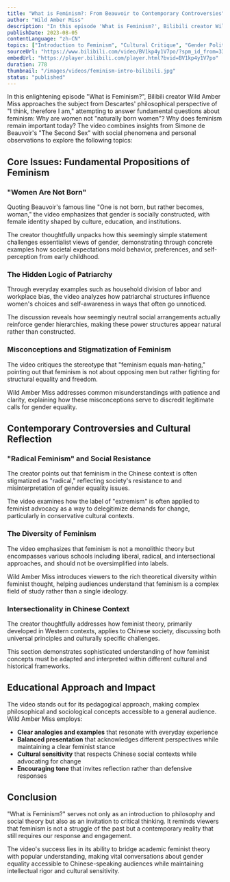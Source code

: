 ```yaml
---
title: "What is Feminism?: From Beauvoir to Contemporary Controversies"
author: "Wild Amber Miss"
description: "In this episode 'What is Feminism?', Bilibili creator Wild Amber Miss traces the development of feminism in an accessible way, starting from Simone de Beauvoir's philosophical thought to explore core feminist issues, social misunderstandings, and contemporary controversies. The video combines book reviews, cultural critique, and personal reflection, representing one of the key introductory feminist content pieces in the Chinese context."
publishDate: 2023-08-05
contentLanguage: "zh-CN"
topics: ["Introduction to Feminism", "Cultural Critique", "Gender Politics", "Patriarchy Critique"]
sourceUrl: "https://www.bilibili.com/video/BV1kp4y1V7po/?spm_id_from=333.337.search-card.all.click"
embedUrl: "https://player.bilibili.com/player.html?bvid=BV1kp4y1V7po"
duration: 778
thumbnail: "/images/videos/feminism-intro-bilibili.jpg"
status: "published"
---
```


In this enlightening episode "What is Feminism?", Bilibili creator Wild Amber Miss approaches the subject from Descartes' philosophical perspective of "I think, therefore I am," attempting to answer fundamental questions about feminism: Why are women not "naturally born women"? Why does feminism remain important today? The video combines insights from Simone de Beauvoir's "The Second Sex" with social phenomena and personal observations to explore the following topics:

## Core Issues: Fundamental Propositions of Feminism

### "Women Are Not Born"

Quoting Beauvoir's famous line "One is not born, but rather becomes, woman," the video emphasizes that gender is socially constructed, with female identity shaped by culture, education, and institutions.

The creator thoughtfully unpacks how this seemingly simple statement challenges essentialist views of gender, demonstrating through concrete examples how societal expectations mold behavior, preferences, and self-perception from early childhood.

### The Hidden Logic of Patriarchy

Through everyday examples such as household division of labor and workplace bias, the video analyzes how patriarchal structures influence women's choices and self-awareness in ways that often go unnoticed.

The discussion reveals how seemingly neutral social arrangements actually reinforce gender hierarchies, making these power structures appear natural rather than constructed.

### Misconceptions and Stigmatization of Feminism

The video critiques the stereotype that "feminism equals man-hating," pointing out that feminism is not about opposing men but rather fighting for structural equality and freedom.

Wild Amber Miss addresses common misunderstandings with patience and clarity, explaining how these misconceptions serve to discredit legitimate calls for gender equality.

## Contemporary Controversies and Cultural Reflection

### "Radical Feminism" and Social Resistance

The creator points out that feminism in the Chinese context is often stigmatized as "radical," reflecting society's resistance to and misinterpretation of gender equality issues.

The video examines how the label of "extremism" is often applied to feminist advocacy as a way to delegitimize demands for change, particularly in conservative cultural contexts.

### The Diversity of Feminism

The video emphasizes that feminism is not a monolithic theory but encompasses various schools including liberal, radical, and intersectional approaches, and should not be oversimplified into labels.

Wild Amber Miss introduces viewers to the rich theoretical diversity within feminist thought, helping audiences understand that feminism is a complex field of study rather than a single ideology.

### Intersectionality in Chinese Context

The creator thoughtfully addresses how feminist theory, primarily developed in Western contexts, applies to Chinese society, discussing both universal principles and culturally specific challenges.

This section demonstrates sophisticated understanding of how feminist concepts must be adapted and interpreted within different cultural and historical frameworks.

## Educational Approach and Impact

The video stands out for its pedagogical approach, making complex philosophical and sociological concepts accessible to a general audience. Wild Amber Miss employs:

- **Clear analogies and examples** that resonate with everyday experience
- **Balanced presentation** that acknowledges different perspectives while maintaining a clear feminist stance
- **Cultural sensitivity** that respects Chinese social contexts while advocating for change
- **Encouraging tone** that invites reflection rather than defensive responses

## Conclusion

"What is Feminism?" serves not only as an introduction to philosophy and social theory but also as an invitation to critical thinking. It reminds viewers that feminism is not a struggle of the past but a contemporary reality that still requires our response and engagement.

The video's success lies in its ability to bridge academic feminist theory with popular understanding, making vital conversations about gender equality accessible to Chinese-speaking audiences while maintaining intellectual rigor and cultural sensitivity.